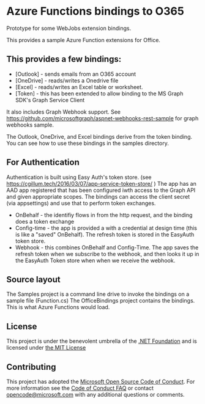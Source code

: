 # Azure Functions bindings to O365
Prototype for some WebJobs extension bindings.

This provides a sample Azure Function extensions for Office. 

## This provides a few bindings:

- [Outlook] - sends emails from an O365 account
- [OneDrive] - reads/writes a Onedrive file 
- [Excel] - reads/writes an Excel table or worksheet. 
- [Token] - this has been extended to allow binding to the MS Graph SDK's Graph Service Client

It also includes Graph Webhook support. See https://github.com/microsoftgraph/aspnet-webhooks-rest-sample for graph webhooks sample. 

The Outlook, OneDrive, and Excel bindings derive from the token binding. You can see how to use these bindings in the samples directory.

## For Authentication

Authentication is built using Easy Auth's token store. (see https://cgillum.tech/2016/03/07/app-service-token-store/ ) 
The app has an AAD app registered that has been configured iwth access to the Graph API and given appropriate scopes. The bindings can access the client secret (via appsettings) and use that to perform token exchanges.  

- OnBehalf - the identifiy flows in from the http request, and the binding does a token exchange
- Config-time - the app is provided a with a credential at design time (this is like a "saved" OnBehalf).
The refresh token is stored in the EasyAuth token store. 
- Webhook - this combines OnBehalf  and Config-Time. The app saves the refresh token when we subscribe to the webhook, and then looks it up in the EasyAuth Token store when 
when we receive the webhook. 

## Source layout 
The Samples project is a command line drive to invoke the bindings on a sample file (Function.cs) 
The OfficeBindings project contains the bindings. This is what Azure Functions would load. 

## License

This project is under the benevolent umbrella of the [.NET Foundation](http://www.dotnetfoundation.org/) and is licensed under [the MIT License](https://github.com/Azure/azure-webjobs-sdk/blob/master/LICENSE.txt)

## Contributing

This project has adopted the [Microsoft Open Source Code of Conduct](https://opensource.microsoft.com/codeofconduct/). For more information see the [Code of Conduct FAQ](https://opensource.microsoft.com/codeofconduct/faq/) or contact [opencode@microsoft.com](mailto:opencode@microsoft.com) with any additional questions or comments.

